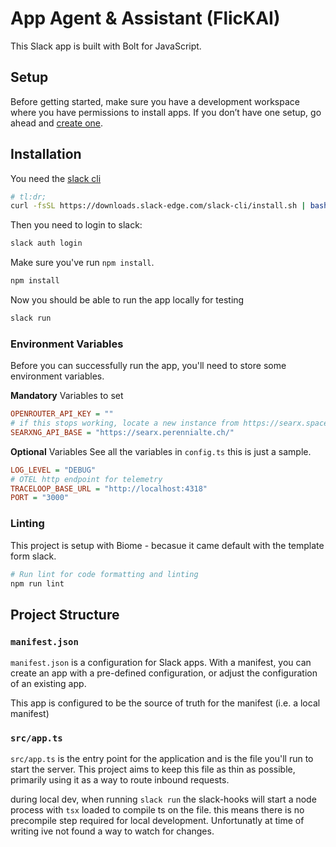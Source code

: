# App Agent & Assistant (FlicKAI)

This Slack app is built with Bolt for JavaScript.

## Setup

Before getting started, make sure you have a development workspace where you have permissions to install apps. If you don’t have one setup, go ahead and [create one](https://slack.com/create).

## Installation

You need the [slack cli](https://tools.slack.dev/slack-cli/guides/installing-the-slack-cli-for-mac-and-linux/)

```bash
# tl:dr;
curl -fsSL https://downloads.slack-edge.com/slack-cli/install.sh | bash
```

Then you need to login to slack:

```bash
slack auth login
```

Make sure you've run `npm install`.

```bash
npm install
```

Now you should be able to run the app locally for testing

```bash
slack run
```

### Environment Variables

Before you can successfully run the app, you'll need to store some environment variables.

**Mandatory** Variables to set

```ini
OPENROUTER_API_KEY = ""
# if this stops working, locate a new instance from https://searx.space/ that resolves with json format. i.e. https://searx.perennialte.ch/?format=json&q=trump%20news returns json
SEARXNG_API_BASE = "https://searx.perennialte.ch/"
```

**Optional** Variables
See all the variables in `config.ts` this is just a sample.

```ini
LOG_LEVEL = "DEBUG"
# OTEL http endpoint for telemetry
TRACELOOP_BASE_URL = "http://localhost:4318"
PORT = "3000"
```

### Linting

This project is setup with Biome - becasue it came default with the template form slack.

```zsh
# Run lint for code formatting and linting
npm run lint
```

## Project Structure

### `manifest.json`

`manifest.json` is a configuration for Slack apps. With a manifest, you can create an app with a pre-defined configuration, or adjust the configuration of an existing app.

This app is configured to be the source of truth for the manifest (i.e. a local manifest)

### `src/app.ts`

`src/app.ts` is the entry point for the application and is the file you'll run to start the server. This project aims to keep this file as thin as possible, primarily using it as a way to route inbound requests.

during local dev, when running `slack run` the slack-hooks will start a node process with `tsx` loaded to compile ts on the file. this means there is no precompile step required for local development. Unfortunatly at time of writing ive not found a way to watch for changes.
